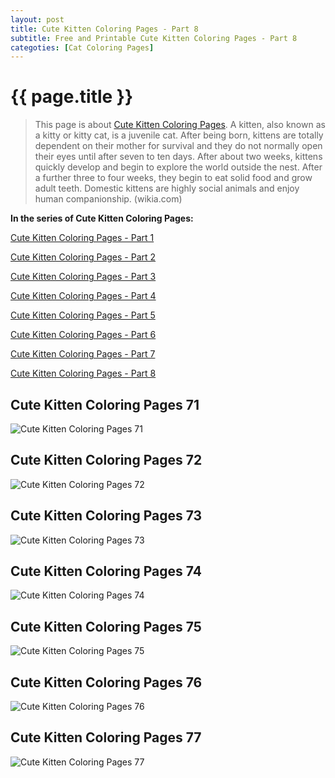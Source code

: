 ```yaml
---
layout: post
title: Cute Kitten Coloring Pages - Part 8
subtitle: Free and Printable Cute Kitten Coloring Pages - Part 8
categoties: [Cat Coloring Pages]
---
```

{{ page.title }}
================
> This page is about [Cute Kitten Coloring Pages](https://hoanghabelle.github.io/). A kitten, also known as a kitty or kitty cat, is a juvenile cat. After being born, kittens are totally dependent on their mother for survival and they do not normally open their eyes until after seven to ten days. After about two weeks, kittens quickly develop and begin to explore the world outside the nest. After a further three to four weeks, they begin to eat solid food and grow adult teeth. Domestic kittens are highly social animals and enjoy human companionship. (wikia.com)

**In the series of Cute Kitten Coloring Pages:**

[Cute Kitten Coloring Pages - Part 1](https://hoanghabelle.github.io/2017/11/06/Cute-Kitten-Coloring-Pages-part-1.html)

[Cute Kitten Coloring Pages - Part 2](https://hoanghabelle.github.io/2017/11/06/Cute-Kitten-Coloring-Pages-part-2.html)

[Cute Kitten Coloring Pages - Part 3](https://hoanghabelle.github.io/2017/11/06/Cute-Kitten-Coloring-Pages-part-3.html)

[Cute Kitten Coloring Pages - Part 4](https://hoanghabelle.github.io/2017/11/06/Cute-Kitten-Coloring-Pages-part-4.html)

[Cute Kitten Coloring Pages - Part 5](https://hoanghabelle.github.io/2017/11/06/Cute-Kitten-Coloring-Pages-part-5.html)

[Cute Kitten Coloring Pages - Part 6](https://hoanghabelle.github.io/2017/11/06/Cute-Kitten-Coloring-Pages-part-6.html)

[Cute Kitten Coloring Pages - Part 7](https://hoanghabelle.github.io/2017/11/06/Cute-Kitten-Coloring-Pages-part-7.html)

[Cute Kitten Coloring Pages - Part 8](https://hoanghabelle.github.io/2017/11/06/Cute-Kitten-Coloring-Pages-part-8.html)

## Cute Kitten Coloring Pages 71
![Cute Kitten Coloring Pages 71](https://hoanghabelle.github.io/img/Cute-Kitten-Coloring-Pages%20(71).jpg "Cute Kitten Coloring Pages 71")

## Cute Kitten Coloring Pages 72
![Cute Kitten Coloring Pages 72](https://hoanghabelle.github.io/img/Cute-Kitten-Coloring-Pages%20(72).jpg "Cute Kitten Coloring Pages 72")

## Cute Kitten Coloring Pages 73
![Cute Kitten Coloring Pages 73](https://hoanghabelle.github.io/img/Cute-Kitten-Coloring-Pages%20(73).jpg "Cute Kitten Coloring Pages 73")

## Cute Kitten Coloring Pages 74
![Cute Kitten Coloring Pages 74](https://hoanghabelle.github.io/img/Cute-Kitten-Coloring-Pages%20(74).jpg "Cute Kitten Coloring Pages 74")

<script async src="//pagead2.googlesyndication.com/pagead/js/adsbygoogle.js"></script><ins class="adsbygoogle" style="display:block" data-ad-format="fluid" data-ad-layout-key="-8i+1w-dq+e9+ft" data-ad-client="ca-pub-6753140515841889" data-ad-slot="6190446671"></ins> <script> (adsbygoogle = window.adsbygoogle || []).push({}); </script>

## Cute Kitten Coloring Pages 75
![Cute Kitten Coloring Pages 75](https://hoanghabelle.github.io/img/Cute-Kitten-Coloring-Pages%20(75).jpg "Cute Kitten Coloring Pages 75")

## Cute Kitten Coloring Pages 76
![Cute Kitten Coloring Pages 76](https://hoanghabelle.github.io/img/Cute-Kitten-Coloring-Pages%20(76).jpg "Cute Kitten Coloring Pages 76")

## Cute Kitten Coloring Pages 77
![Cute Kitten Coloring Pages 77](https://hoanghabelle.github.io/img/Cute-Kitten-Coloring-Pages%20(77).jpg "Cute Kitten Coloring Pages 77")